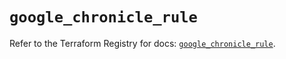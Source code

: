 # `google_chronicle_rule`

Refer to the Terraform Registry for docs: [`google_chronicle_rule`](https://registry.terraform.io/providers/hashicorp/google/6.40.0/docs/resources/chronicle_rule).
